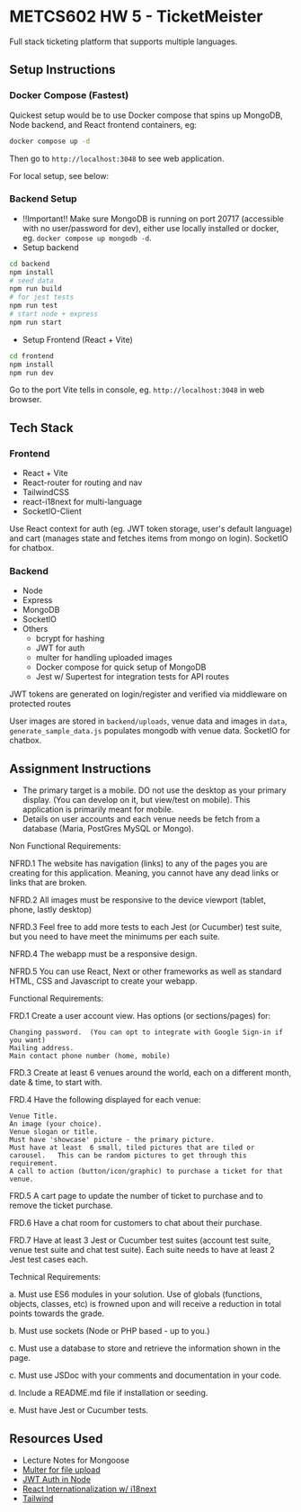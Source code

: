 # METCS602 HW 5 - TicketMeister

Full stack ticketing platform that supports multiple languages.

## Setup Instructions

### Docker Compose (Fastest)

Quickest setup would be to use Docker compose that spins up MongoDB, Node backend, and React frontend containers, eg:

``` bash
docker compose up -d
```

Then go to `http://localhost:3048` to see web application.

For local setup, see below:

### Backend Setup

- !!Important!! Make sure MongoDB is running on port 20717 (accessible with no user/password for dev), either use locally installed or docker, eg. `docker compose up mongodb -d`.
- Setup backend

``` bash
cd backend
npm install
# seed data
npm run build
# for jest tests
npm run test
# start node + express
npm run start
```

- Setup Frontend (React + Vite)

``` bash
cd frontend
npm install
npm run dev
```

Go to the port Vite tells in console, eg. `http://localhost:3048` in web browser.

## Tech Stack

### Frontend

- React + Vite
- React-router for routing and nav
- TailwindCSS
- react-i18next for multi-language
- SocketIO-Client

Use React context for auth (eg. JWT token storage, user's default language) and cart (manages state and fetches items from mongo on login). SocketIO for chatbox.

### Backend

- Node
- Express
- MongoDB
- SocketIO
- Others
  - bcrypt for hashing
  - JWT for auth
  - multer for handling uploaded images
  - Docker compose for quick setup of MongoDB
  - Jest w/ Supertest for integration tests for API routes

JWT tokens are generated on login/register and verified via middleware on protected routes

User images are stored in `backend/uploads`, venue data and images in `data`, `generate_sample_data.js` populates mongodb with venue data. SocketIO for chatbox.

## Assignment Instructions

- The primary target is a mobile. DO not use the desktop as your primary display. (You can develop on it, but view/test on mobile).  This application is primarily meant for mobile.
- Details on user accounts and each venue needs be fetch from a database (Maria, PostGres MySQL or Mongo).

Non Functional Requirements:

NFRD.1 The website has navigation (links) to any of the pages you are creating for this application.   Meaning, you cannot have any dead links or links that are broken.

NFRD.2  All images must be responsive to the device viewport (tablet, phone, lastly desktop)

NFRD.3 Feel free to add more tests to each Jest (or Cucumber) test suite, but you need to have meet the minimums per each suite.

NFRD.4 The webapp must be a responsive design.

NFRD.5 You can use React, Next or other frameworks as well as standard HTML, CSS and Javascript to create your webapp.


Functional Requirements:

FRD.1 Create a user account view. Has options (or sections/pages) for:

    Changing password.  (You can opt to integrate with Google Sign-in if you want)
    Mailing address.
    Main contact phone number (home, mobile)

FRD.3 Create at least 6 venues around the world, each on a different month, date & time, to start with.

FRD.4 Have the following displayed for each venue:

    Venue Title.
    An image (your choice).
    Venue slogan or title.
    Must have 'showcase' picture - the primary picture.
    Must have at least  6 small, tiled pictures that are tiled or carousel.   This can be random pictures to get through this requirement.
    A call to action (button/icon/graphic) to purchase a ticket for that venue.

FRD.5 A cart page to update the number of ticket to purchase and to remove the ticket purchase.

FRD.6 Have a chat room for customers to chat about their purchase.

FRD.7 Have at least 3 Jest or Cucumber test suites (account test suite, venue test suite and chat test suite). Each suite needs to have at least 2 Jest test cases each.

Technical Requirements:

a. Must use ES6 modules in your solution. Use of globals (functions, objects, classes, etc) is frowned upon and will receive a reduction in total points towards the grade.

b. Must use sockets (Node or PHP based - up to you.)

c. Must use a database to store and retrieve the information shown in the page.

c. Must use JSDoc with your comments and documentation in your code.

d. Include a README.md file if installation or seeding.

e. Must have Jest or Cucumber tests.

## Resources Used

- Lecture Notes for Mongoose
- [Multer for file upload](https://blog.logrocket.com/multer-nodejs-express-upload-file/)
- [JWT Auth in Node](https://dvmhn07.medium.com/jwt-authentication-in-node-js-a-practical-guide-c8ab1b432a49)
- [React Internationalization w/ i18next](https://react.i18next.com/)
- [Tailwind](https://tailwindcss.com/docs/responsive-design)
